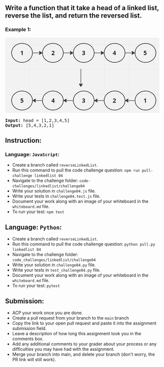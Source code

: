 
## Write a function that it take a head of a linked list, reverse the list, and return the reversed list.</p>

### Example 1:
![](/assets/linked-list/reverse.jpg)

<pre><strong>Input:</strong> head = [1,2,3,4,5]
<strong>Output:</strong> [5,4,3,2,1]
</pre>

## Instruction:

### Language: `JavaScript`:

* Create a branch called `reverseLinkedList`.
* Run this command to pull the code challenge question: `npm run pull-challenge linkedlist 04`
* Navigate to the challenge folder: `code-challenges/linkedlist/challenge04`
* Write your solution in `challenge04.js` file.
* Write your tests in `challenge04.test.js` file.
* Document your work along with an image of your whiteboard in the `whiteboard.md` file.
* To run your test: `npm test`

## Language: `Python`:

* Create a branch called `reverseLinkedList`.
* Run this command to pull the code challenge question: `python pull.py linkedlist 04`
* Navigate to the challenge folder: `code_challenges/linkedlist/challenge04`
* Write your solution in `challenge04.py` file.
* Write your tests in `test_challenge04.py` file.
* Document your work along with an image of your whiteboard in the `whiteboard.md` file.
* To run your test: `pytest`

## Submission:
* ACP your work once you are done.
* Create a pull request from your branch to the `main` branch
* Copy the link to your open pull request and paste it into the assignment submission field.
* Leave a description of how long this assignment took you in the comments box.
* Add any additional comments to your grader about your process or any difficulties you may have had with the assignment.
* Merge your branch into main, and delete your branch (don't worry, the PR link will still work).


